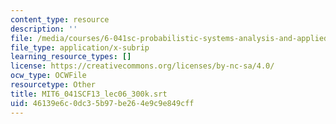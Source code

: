 ```yaml
---
content_type: resource
description: ''
file: /media/courses/6-041sc-probabilistic-systems-analysis-and-applied-probability-fall-2013/46139e6c0dc35b97be264e9c9e849cff_MIT6_041SCF13_lec06_300k.vtt
file_type: application/x-subrip
learning_resource_types: []
license: https://creativecommons.org/licenses/by-nc-sa/4.0/
ocw_type: OCWFile
resourcetype: Other
title: MIT6_041SCF13_lec06_300k.srt
uid: 46139e6c-0dc3-5b97-be26-4e9c9e849cff
---
```

